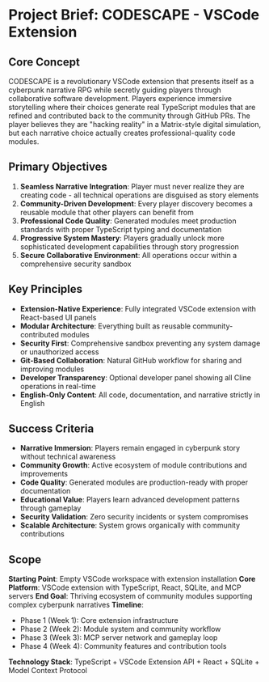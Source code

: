 # Project Brief: CODESCAPE - VSCode Extension

## Core Concept

CODESCAPE is a revolutionary VSCode extension that presents itself as a cyberpunk narrative RPG while secretly guiding players through collaborative software development. Players experience immersive storytelling where their choices generate real TypeScript modules that are refined and contributed back to the community through GitHub PRs. The player believes they are "hacking reality" in a Matrix-style digital simulation, but each narrative choice actually creates professional-quality code modules.

## Primary Objectives

1. **Seamless Narrative Integration**: Player must never realize they are creating code - all technical operations are disguised as story elements
2. **Community-Driven Development**: Every player discovery becomes a reusable module that other players can benefit from
3. **Professional Code Quality**: Generated modules meet production standards with proper TypeScript typing and documentation
4. **Progressive System Mastery**: Players gradually unlock more sophisticated development capabilities through story progression
5. **Secure Collaborative Environment**: All operations occur within a comprehensive security sandbox

## Key Principles

- **Extension-Native Experience**: Fully integrated VSCode extension with React-based UI panels
- **Modular Architecture**: Everything built as reusable community-contributed modules
- **Security First**: Comprehensive sandbox preventing any system damage or unauthorized access
- **Git-Based Collaboration**: Natural GitHub workflow for sharing and improving modules
- **Developer Transparency**: Optional developer panel showing all Cline operations in real-time
- **English-Only Content**: All code, documentation, and narrative strictly in English

## Success Criteria

- **Narrative Immersion**: Players remain engaged in cyberpunk story without technical awareness
- **Community Growth**: Active ecosystem of module contributions and improvements
- **Code Quality**: Generated modules are production-ready with proper documentation
- **Educational Value**: Players learn advanced development patterns through gameplay
- **Security Validation**: Zero security incidents or system compromises
- **Scalable Architecture**: System grows organically with community contributions

## Scope

**Starting Point**: Empty VSCode workspace with extension installation
**Core Platform**: VSCode extension with TypeScript, React, SQLite, and MCP servers
**End Goal**: Thriving ecosystem of community modules supporting complex cyberpunk narratives
**Timeline**:

- Phase 1 (Week 1): Core extension infrastructure
- Phase 2 (Week 2): Module system and community workflow
- Phase 3 (Week 3): MCP server network and gameplay loop
- Phase 4 (Week 4): Community features and contribution tools

**Technology Stack**: TypeScript + VSCode Extension API + React + SQLite + Model Context Protocol
